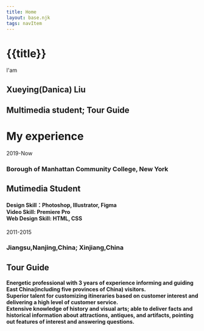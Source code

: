 ```yaml
---
title: Home
layout: base.njk
tags: navItem
---
```

# {{title}}
 <section class="selfintro">
        <p>I'am</p>
        <h1 class="name">Xueying(Danica) Liu</h1>
        <h2>Multimedia student; Tour Guide</h2>
      </section>
      <div class="cv">
        <h1 class="title">My experience</h1>
        <div class="experience">
          <div class="cvleft"> 
          <div class="timeline-date">2019-Now</div>    
        <h3 class="place">Borough of Manhattan Community College, New York</h3>
          </div>
        <div class="cvright">
           <h2 class="job-title">Mutimedia Student</h2>  
        <h4 class="workdetial">Design Skill：Photoshop,  Illustrator, Figma<br>
          Video Skill: Premiere Pro<br>
          Web Design Skill: HTML, CSS
        </h4>
        </div> 
        </div>
        <div class="experience">
          <div class="cvleft">
    <div class="timeline-date">2011-2015</div>
        <h3 class="place">Jiangsu,Nanjing,China; Xinjiang,China
      </h3>
            </div>
          <div class="cvright">
           <h2 class="job-title">Tour Guide</h2>  
          <h4 class="workdetial">Energetic professional with 3 years of experience informing and guiding East China(including five provinces of China) visitors. <br>Superior talent for customizing itineraries based on customer interest and delivering a high level of customer service. <br>Extensive knowledge of history and visual arts; able to deliver facts and historical information about attractions, antiques, and artifacts, pointing out features of interest and answering questions.
         </div>
        </div>
        </div>
        
        
        